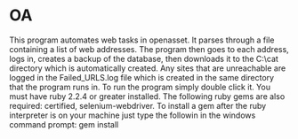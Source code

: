 # OA

This program automates web tasks in openasset. It parses through a file containing a list of web addresses. The program then 
goes to each address, logs in, creates a backup of the database, then downloads it to the C:\cat directory which is automatically 
created. Any sites that are unreachable are logged in the Failed_URLS.log file which is created in the same directory that the program
runs in. To run the program simply double click it. You must have ruby 2.2.4 or greater installed. The following ruby gems are also required: certified, selenium-webdriver. To install a gem after the ruby interpreter is on your machine just type the followin in the windows command prompt: gem install <gem name>

